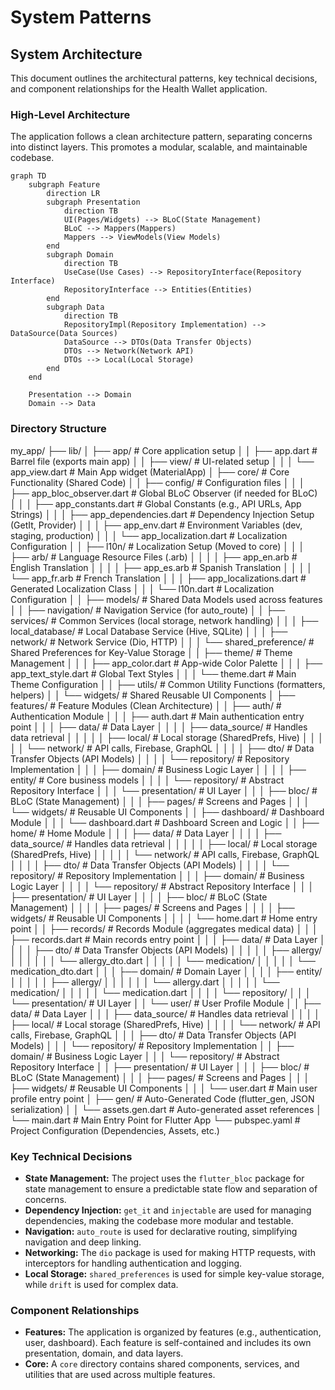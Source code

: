 # System Patterns

## System Architecture

This document outlines the architectural patterns, key technical decisions, and component relationships for the Health Wallet application.

### High-Level Architecture

The application follows a clean architecture pattern, separating concerns into distinct layers. This promotes a modular, scalable, and maintainable codebase.

```mermaid
graph TD
    subgraph Feature
        direction LR
        subgraph Presentation
            direction TB
            UI(Pages/Widgets) --> BLoC(State Management)
            BLoC --> Mappers(Mappers)
            Mappers --> ViewModels(View Models)
        end
        subgraph Domain
            direction TB
            UseCase(Use Cases) --> RepositoryInterface(Repository Interface)
            RepositoryInterface --> Entities(Entities)
        end
        subgraph Data
            direction TB
            RepositoryImpl(Repository Implementation) --> DataSource(Data Sources)
            DataSource --> DTOs(Data Transfer Objects)
            DTOs --> Network(Network API)
            DTOs --> Local(Local Storage)
        end
    end

    Presentation --> Domain
    Domain --> Data
```

### Directory Structure

my_app/
├── lib/
│   ├── app/                              # Core application setup
│   │   ├── app.dart                      # Barrel file (exports main app)
│   │   ├── view/                         # UI-related setup
│   │   │   └── app_view.dart             # Main App widget (MaterialApp)
│   ├── core/                             # Core Functionality (Shared Code)
│   │   ├── config/                       # Configuration files
│   │   │   ├── app_bloc_observer.dart    # Global BLoC Observer (if needed for BLoC)
│   │   │   ├── app_constants.dart        # Global Constants (e.g., API URLs, App Strings)
│   │   │   ├── app_dependencies.dart     # Dependency Injection Setup (GetIt, Provider)
│   │   │   ├── app_env.dart              # Environment Variables (dev, staging, production)
│   │   │   └── app_localization.dart     # Localization Configuration
│   │   ├── l10n/                         # Localization Setup (Moved to core)
│   │   │   ├── arb/                      # Language Resource Files (.arb)
│   │   │   │   ├── app_en.arb            # English Translation
│   │   │   │   ├── app_es.arb            # Spanish Translation
│   │   │   │   └── app_fr.arb            # French Translation
│   │   │   ├── app_localizations.dart    # Generated Localization Class
│   │   │   └── l10n.dart                 # Localization Configuration
│   │   ├── models/                       # Shared Data Models used across features
│   │   ├── navigation/                   # Navigation Service (for auto_route)
│   │   ├── services/                     # Common Services (local storage, network handling)
│   │   │   ├── local_database/           # Local Database Service (Hive, SQLite)
│   │   │   ├── network/                  # Network Service (Dio, HTTP)
│   │   │   └── shared_preference/        # Shared Preferences for Key-Value Storage
│   │   ├── theme/                        # Theme Management
│   │   │   ├── app_color.dart            # App-wide Color Palette
│   │   │   ├── app_text_style.dart       # Global Text Styles
│   │   │   └── theme.dart                # Main Theme Configuration
│   │   ├── utils/                        # Common Utility Functions (formatters, helpers)
│   │   └── widgets/                      # Shared Reusable UI Components
│   ├── features/                         # Feature Modules (Clean Architecture)
│   │   ├── auth/                         # Authentication Module
│   │   │   ├── auth.dart                 # Main authentication entry point
│   │   │   ├── data/                     # Data Layer
│   │   │   │   ├── data_source/          # Handles data retrieval
│   │   │   │   │   ├── local/            # Local storage (SharedPrefs, Hive)
│   │   │   │   │   └── network/          # API calls, Firebase, GraphQL
│   │   │   │   ├── dto/                  # Data Transfer Objects (API Models)
│   │   │   │   └── repository/           # Repository Implementation
│   │   │   ├── domain/                   # Business Logic Layer
│   │   │   │   ├── entity/               # Core business models
│   │   │   │   └── repository/           # Abstract Repository Interface
│   │   │   └── presentation/             # UI Layer
│   │   │       ├── bloc/                 # BLoC (State Management)
│   │   │       ├── pages/                # Screens and Pages
│   │   │       └── widgets/              # Reusable UI Components
│   │   ├── dashboard/                    # Dashboard Module
│   │   │   └── dashboard.dart            # Dashboard Screen and Logic
│   │   ├── home/                         # Home Module
│   │   │   ├── data/                     # Data Layer
│   │   │   │   ├── data_source/          # Handles data retrieval
│   │   │   │   │   ├── local/            # Local storage (SharedPrefs, Hive)
│   │   │   │   │   └── network/          # API calls, Firebase, GraphQL
│   │   │   │   ├── dto/                  # Data Transfer Objects (API Models)
│   │   │   │   └── repository/           # Repository Implementation
│   │   │   ├── domain/                   # Business Logic Layer
│   │   │   │   └── repository/           # Abstract Repository Interface
│   │   │   ├── presentation/             # UI Layer
│   │   │   │   ├── bloc/                 # BLoC (State Management)
│   │   │   │   ├── pages/                # Screens and Pages
│   │   │   │   ├── widgets/              # Reusable UI Components
│   │   │   │   └── home.dart             # Home entry point
│   │   ├── records/                      # Records Module (aggregates medical data)
│   │   │   ├── records.dart              # Main records entry point
│   │   │   ├── data/                     # Data Layer
│   │   │   │   ├── dto/                  # Data Transfer Objects (API Models)
│   │   │   │   │   ├── allergy/
│   │   │   │   │   │   └── allergy_dto.dart
│   │   │   │   │   └── medication/
│   │   │   │   │       └── medication_dto.dart
│   │   │   ├── domain/                   # Domain Layer
│   │   │   │   ├── entity/
│   │   │   │   │   ├── allergy/
│   │   │   │   │   │   └── allergy.dart
│   │   │   │   │   └── medication/
│   │   │   │   │       └── medication.dart
│   │   │   │   └── repository/
│   │   │   └── presentation/             # UI Layer
│   │   └── user/                         # User Profile Module
│   │       ├── data/                     # Data Layer
│   │       │   ├── data_source/          # Handles data retrieval
│   │       │   │   ├── local/            # Local storage (SharedPrefs, Hive)
│   │       │   │   └── network/          # API calls, Firebase, GraphQL
│   │       │   ├── dto/                  # Data Transfer Objects (API Models)
│   │       │   └── repository/           # Repository Implementation
│   │       ├── domain/                   # Business Logic Layer
│   │       │   └── repository/           # Abstract Repository Interface
│   │       ├── presentation/             # UI Layer
│   │       │   ├── bloc/                 # BLoC (State Management)
│   │       │   ├── pages/                # Screens and Pages
│   │       │   ├── widgets/              # Reusable UI Components
│   │       │   └── user.dart             # Main user profile entry point
│   ├── gen/                              # Auto-Generated Code (flutter_gen, JSON serialization)
│   │   └── assets.gen.dart               # Auto-generated asset references
│   └── main.dart                         # Main Entry Point for Flutter App
└── pubspec.yaml                          # Project Configuration (Dependencies, Assets, etc.)

### Key Technical Decisions

-   **State Management:** The project uses the `flutter_bloc` package for state management to ensure a predictable state flow and separation of concerns.
-   **Dependency Injection:** `get_it` and `injectable` are used for managing dependencies, making the codebase more modular and testable.
-   **Navigation:** `auto_route` is used for declarative routing, simplifying navigation and deep linking.
-   **Networking:** The `dio` package is used for making HTTP requests, with interceptors for handling authentication and logging.
-   **Local Storage:** `shared_preferences` is used for simple key-value storage, while `drift` is used for complex data.

### Component Relationships

-   **Features:** The application is organized by features (e.g., authentication, user, dashboard). Each feature is self-contained and includes its own presentation, domain, and data layers.
-   **Core:** A `core` directory contains shared components, services, and utilities that are used across multiple features.

